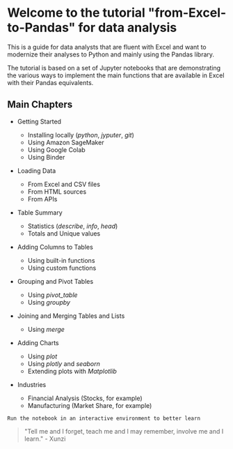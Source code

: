 # Welcome to the tutorial "from-Excel-to-Pandas" for data analysis

This is a guide for data analysts that are fluent with Excel and want to modernize their analyses to Python and mainly using the Pandas library.

The tutorial is based on a set of Jupyter notebooks that are demonstrating the various ways to implement the main functions that are available in Excel with their Pandas equivalents.

## Main Chapters

- Getting Started
    - Installing locally (_python_, _jyputer_, _git_)
    - Using Amazon SageMaker
    - Using Google Colab
    - Using Binder

- Loading Data
    - From Excel and CSV files
    - From HTML sources
    - From APIs

- Table Summary
    - Statistics (_describe_, _info_, _head_)
    - Totals and Unique values

- Adding Columns to Tables
    - Using built-in functions
    - Using custom functions

- Grouping and Pivot Tables
    - Using _pivot_table_ 
    - Using _groupby_

- Joining and Merging Tables and Lists
    - Using _merge_

- Adding Charts
    - Using _plot_
    - Using _plotly_ and _seaborn_
    - Extending plots with _Matplotlib_

- Industries
    - Financial Analysis (Stocks, for example)
    - Manufacturing (Market Share, for example)

````{tip}
Run the notebook in an interactive environment to better learn
````

> "Tell me and I forget, teach me and I may remember, involve me and I learn." - Xunzi